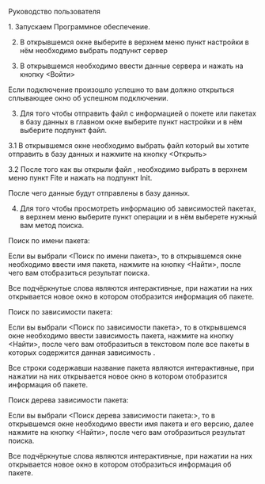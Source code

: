 Руководство пользователя

1. Запускаем Программное обеспечение.

2. В открывшемся окне выберите в верхнем меню пункт настройки в нём необходимо выбрать  подпункт сервер

3. В открывшемся необходимо ввести данные сервера и нажать на кнопку <Войти>

Если подключение произошло успешно то вам должно открыться сплывающее окно об успешном подключении.

3. Для того чтобы отправить файл с информацией о покете или пакетах в базу данных в главном окне выберите пункт настройки и в нём выберите подпункт файл.

3.1 В открывшемся окне необходимо выбрать файл который вы хотите отправить в базу данных  и нажмите на  кнопку <Открыть>

3.2  После того как вы открыли файл , необходимо выбрать в верхнем меню пункт Fite и нажать на подпункт  Init.

После чего данные будут отправлены в базу данных.

4. Для того чтобы просмотреть информацию об зависимостей пакетах, в верхнем меню выберите пункт операции  и в нём выберете нужный вам метод поиска.

Поиск по имени пакета:

Если вы выбрали <Поиск по имени пакета>, то в открывшемся окне необходимо ввести имя пакета, нажмите на кнопку <Найти>, после чего вам отобразиться результат поиска.

Все подчёркнутые слова являются интерактивные, при нажатии на них открывается новое окно в котором отобразится информация об пакете.

Поиск по зависимости пакета:

Если вы выбрали <Поиск по зависимости пакета>, то в открывшемся окне необходимо ввести зависимость пакета, нажмите на кнопку <Найти>, после чего вам отобразиться в текстовом поле все пакеты в которых содержится данная зависимость .

Все строки содержавши название пакета являются интерактивные, при нажатии на них открывается новое окно в котором отобразится информация об пакете.

Поиск дерева зависимости пакета:

Если вы выбрали <Поиск дерева зависимости пакета:>, то в открывшемся окне необходимо ввести имя пакета и его версию, далее нажмите на кнопку <Найти>, после чего вам отобразиться результат поиска.

Все подчёркнутые слова являются интерактивные, при нажатии на них открывается новое окно в котором отобразиться информация об пакете.
